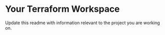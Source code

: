 # Your Terraform Workspace

Update this readme with information relevant to the project you are working on.

